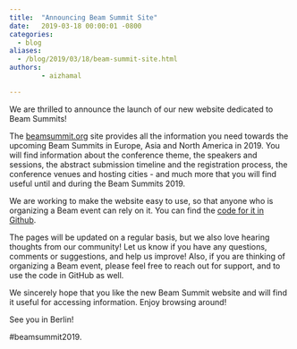 ```yaml
---
title:  "Announcing Beam Summit Site"
date:   2019-03-18 00:00:01 -0800
categories:
  - blog
aliases:
  - /blog/2019/03/18/beam-summit-site.html
authors:
        - aizhamal

---
```

<!--
Licensed under the Apache License, Version 2.0 (the "License");
you may not use this file except in compliance with the License.
You may obtain a copy of the License at

http://www.apache.org/licenses/LICENSE-2.0

Unless required by applicable law or agreed to in writing, software
distributed under the License is distributed on an "AS IS" BASIS,
WITHOUT WARRANTIES OR CONDITIONS OF ANY KIND, either express or implied.
See the License for the specific language governing permissions and
limitations under the License.
-->

We are thrilled to announce the launch of our new website dedicated to Beam Summits!

The [beamsummit.org](https://beamsummit.org) site provides all the information you need towards the upcoming Beam Summits in Europe, Asia and North America in 2019. You will find information about the conference theme, the speakers and sessions, the abstract submission timeline and the registration process, the conference venues and hosting cities - and much more that you will find useful until and during the Beam Summits 2019.

We are working to make the website easy to use, so that anyone who is organizing a Beam event can rely on it. You can find the [code for it in Github](https://github.com/matthiasa4/hoverboard).

The pages will be updated on a regular basis, but we also love hearing thoughts from our community! Let us know if you have any questions, comments or suggestions, and help us improve! Also, if you are thinking of organizing a Beam event, please feel free to reach out for support, and to use the code in GitHub as well.

We sincerely hope that you like the new Beam Summit website and will find it useful for accessing information. Enjoy browsing around!

See you in Berlin!

#beamsummit2019.

<!--more-->
